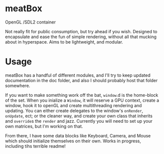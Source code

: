 # meatBox
OpenGL /SDL2 container

Not really fit for public consumption, but try ahead if you wish.
Designed to encapsulate and ease the fun of simple rendering, without all that mucking about in hyperspace. Aims to be lightweight, and modular.

# Usage

meatBox has a handful of different modules, and I'll try to keep updated documentation in the doc folder, and also I should probably host that folder somewhere.

If you want to make something work off the bat, `window`.d is the home-block of the set. When you inialize a `Window`, it will reserve a GPU context, create a window, hook it to openGL and create multithreading rendering and updating.
You can either create delegates to the window's `onRender`, `onUpdate`, ect; or the cleaner way, and create your own class that inherits and `override`s the `render` and jazz. Currently you will need to set up your own matrices, but I'm working on that.

From there, I have some data blocks like Keyboard, Camera, and Mouse which should initialize themselves on their own. Works in progress, including tihs terrible readme!
